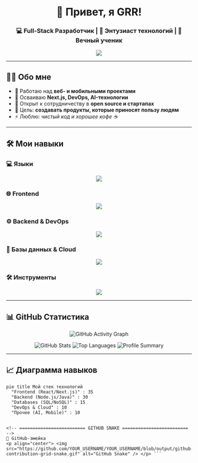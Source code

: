 <!-- ========================= HEADER ========================= -->
<h1 align="center">
  👋 Привет, я <b>GRR</b>!
</h1>
<h3 align="center">
  💻 Full-Stack Разработчик | 🚀 Энтузиаст технологий | 🌱 Вечный ученик
</h3>
<p align="center">
  <img src="https://readme-typing-svg.herokuapp.com?size=28&duration=3500&color=FF5733&center=true&vCenter=true&lines=Full-Stack+Developer;Open-Source+Enthusiast;Tech+Lover" />
</p>

---

<!-- ========================= ABOUT ME ========================= -->
## 👨‍💻 Обо мне
- 🔭 Работаю над **веб- и мобильными проектами**  
- 🌱 Осваиваю **Next.js, DevOps, AI-технологии**  
- 👯 Открыт к сотрудничеству в **open source и стартапах**  
- 🎯 Цель: **создавать продукты, которые приносят пользу людям**  
- ⚡ Люблю: *чистый код и хорошее кофе ☕*

---

<!-- ========================= SKILLS ========================= -->
## 🛠 Мои навыки

### 💻 Языки
<p align="center">
  <img src="https://skillicons.dev/icons?i=js,ts,python,java,go,rust" />
</p>

### 🌐 Frontend
<p align="center">
  <img src="https://skillicons.dev/icons?i=react,nextjs,vue,tailwind,html,css,sass" />
</p>

### ⚙️ Backend & DevOps
<p align="center">
  <img src="https://skillicons.dev/icons?i=nodejs,express,django,spring,docker,kubernetes,nginx,graphql" />
</p>

### 💾 Базы данных & Cloud
<p align="center">
  <img src="https://skillicons.dev/icons?i=mysql,postgresql,mongodb,redis,sqlite,aws,gcp,azure,firebase" />
</p>

### 🛠 Инструменты
<p align="center">
  <img src="https://skillicons.dev/icons?i=git,github,linux,vscode,idea,figma,postman" />
</p>

---

<!-- ========================= GITHUB STATS ========================= -->
## 📊 GitHub Статистика

<p align="center">
  <!-- Activity Graph -->
  <img src="https://activity-graph.herokuapp.com/graph?username=YOUR_USERNAME&theme=react-dark&hide_border=true" alt="GitHub Activity Graph" />
</p>

<p align="center">
  <!-- GitHub Stats Card -->
  <img src="https://github-readme-stats.vercel.app/api?username=YOUR_USERNAME&show_icons=true&theme=tokyonight&hide_border=true" alt="GitHub Stats" />

  <!-- Top Languages Card -->
  <img src="https://github-readme-stats.vercel.app/api/top-langs/?username=YOUR_USERNAME&layout=compact&theme=tokyonight&hide_border=true" alt="Top Languages" />

  <!-- Profile Summary Card -->
  <img src="https://github-profile-summary-cards.vercel.app/api/cards/profile-details?username=YOUR_USERNAME&theme=vue" alt="Profile Summary" />
</p>

---

<!-- ========================= SKILLS CHART ========================= -->
## 📈 Диаграмма навыков
```mermaid
pie title Мой стек технологий
  "Frontend (React/Next.js)" : 35
  "Backend (Node.js/Java)" : 30
  "Databases (SQL/NoSQL)" : 15
  "DevOps & Cloud" : 10
  "Прочее (AI, Mobile)" : 10


<!-- ========================= GITHUB SNAKE ========================= -->
🐍 GitHub-змейка
<p align="center"> <img src="https://github.com/YOUR_USERNAME/YOUR_USERNAME/blob/output/github-contribution-grid-snake.gif" alt="GitHub Snake" /> </p> ```
